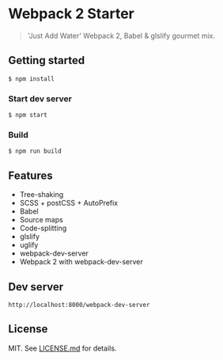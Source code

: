 # Webpack 2 Starter
> 'Just Add Water' Webpack 2, Babel & glslify gourmet mix.

## Getting started

```$ npm install```

### Start dev server

```$ npm start```

### Build

```$ npm run build```

## Features

- Tree-shaking
- SCSS + postCSS + AutoPrefix
- Babel
- Source maps
- Code-splitting
- glslify
- uglify
- webpack-dev-server
- Webpack 2 with webpack-dev-server

## Dev server
``` http://localhost:8000/webpack-dev-server ```


## License

MIT. See [LICENSE.md](http://github.com/terkelg/webpack-starter/blob/master/LICENSE.md) for details.
